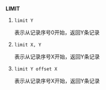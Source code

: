 **LIMIT**



1. `limit Y`

   表示从记录序号0开始，返回Y条记录

2. `limit X, Y`

   表示从记录序号X开始，返回Y条记录

3. `limit Y offset X`

   表示从记录序号X开始，返回Y条记录